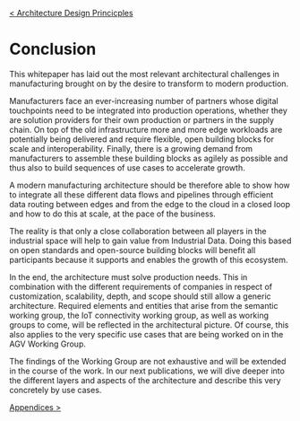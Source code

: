 [< Architecture Design Princicples](07_Architecture_Design_Principles.md)

# Conclusion

This whitepaper has laid out the most relevant architectural challenges
in manufacturing brought on by the desire to transform to modern
production.

Manufacturers face an ever-increasing number of partners whose digital
touchpoints need to be integrated into production operations, whether
they are solution providers for their own production or partners in the
supply chain. On top of the old infrastructure more and more edge
workloads are potentially being delivered and require flexible, open
building blocks for scale and interoperability. Finally, there is a
growing demand from manufacturers to assemble these building blocks as
agilely as possible and thus also to build sequences of use cases to
accelerate growth.

A modern manufacturing architecture should be therefore able to show how
to integrate all these different data flows and pipelines through
efficient data routing between edges and from the edge to the cloud in a
closed loop and how to do this at scale, at the pace of the business.

The reality is that only a close collaboration between all players in
the industrial space will help to gain value from Industrial Data. Doing
this based on open standards and open-source building blocks will
benefit all participants because it supports and enables the growth of
this ecosystem.

In the end, the architecture must solve production needs. This in
combination with the different requirements of companies in respect of
customization, scalability, depth, and scope should still allow a
generic architecture. Required elements and entities that arise from the
semantic working group, the IoT connectivity working group, as well as
working groups to come, will be reflected in the architectural picture.
Of course, this also applies to the very specific use cases that are
being worked on in the AGV Working Group.

The findings of the Working Group are not exhaustive and will be
extended in the course of the work. In our next publications, we will
dive deeper into the different layers and aspects of the architecture
and describe this very concretely by use cases.

[Appendices >](./09_Appendices.md)